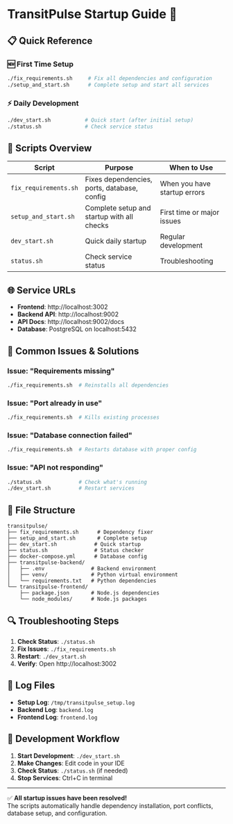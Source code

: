 # TransitPulse Startup Guide 🚀

## 📋 Quick Reference

### 🆕 First Time Setup
```bash
./fix_requirements.sh     # Fix all dependencies and configuration
./setup_and_start.sh      # Complete setup and start all services
```

### ⚡ Daily Development
```bash
./dev_start.sh           # Quick start (after initial setup)
./status.sh              # Check service status
```

## 🔧 Scripts Overview

| Script | Purpose | When to Use |
|--------|---------|-------------|
| `fix_requirements.sh` | Fixes dependencies, ports, database, config | When you have startup errors |
| `setup_and_start.sh` | Complete setup and startup with all checks | First time or major issues |
| `dev_start.sh` | Quick daily startup | Regular development |
| `status.sh` | Check service status | Troubleshooting |

## 🌐 Service URLs

- **Frontend**: http://localhost:3002
- **Backend API**: http://localhost:9002  
- **API Docs**: http://localhost:9002/docs
- **Database**: PostgreSQL on localhost:5432

## 🚨 Common Issues & Solutions

### Issue: "Requirements missing"
```bash
./fix_requirements.sh  # Reinstalls all dependencies
```

### Issue: "Port already in use"
```bash
./fix_requirements.sh  # Kills existing processes
```

### Issue: "Database connection failed"
```bash
./fix_requirements.sh  # Restarts database with proper config
```

### Issue: "API not responding"
```bash
./status.sh            # Check what's running
./dev_start.sh         # Restart services
```

## 📂 File Structure
```
transitpulse/
├── fix_requirements.sh      # Dependency fixer
├── setup_and_start.sh       # Complete setup
├── dev_start.sh            # Quick startup  
├── status.sh               # Status checker
├── docker-compose.yml      # Database config
├── transitpulse-backend/
│   ├── .env               # Backend environment
│   ├── venv/              # Python virtual environment
│   └── requirements.txt   # Python dependencies
└── transitpulse-frontend/
    ├── package.json       # Node.js dependencies
    └── node_modules/      # Node.js packages
```

## 🔍 Troubleshooting Steps

1. **Check Status**: `./status.sh`
2. **Fix Issues**: `./fix_requirements.sh`
3. **Restart**: `./dev_start.sh`
4. **Verify**: Open http://localhost:3002

## 📝 Log Files

- **Setup Log**: `/tmp/transitpulse_setup.log`
- **Backend Log**: `backend.log`
- **Frontend Log**: `frontend.log`

## 🎯 Development Workflow

1. **Start Development**: `./dev_start.sh`
2. **Make Changes**: Edit code in your IDE
3. **Check Status**: `./status.sh` (if needed)
4. **Stop Services**: Ctrl+C in terminal

---

✅ **All startup issues have been resolved!**  
The scripts automatically handle dependency installation, port conflicts, database setup, and configuration.
